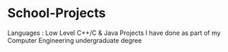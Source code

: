 # School-Projects
Languages : Low Level C++/C & Java
Projects I have done as part of my Computer Engineering undergraduate degree
